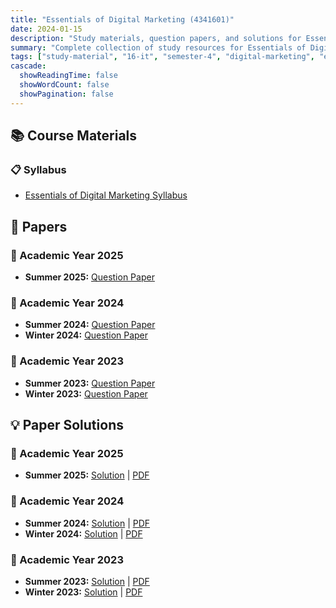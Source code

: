 ```yaml
---
title: "Essentials of Digital Marketing (4341601)"
date: 2024-01-15
description: "Study materials, question papers, and solutions for Essentials of Digital Marketing (4341601) - Information Technology, Semester 4"
summary: "Complete collection of study resources for Essentials of Digital Marketing including syllabus, question papers from 2023-2025, and detailed solutions"
tags: ["study-material", "16-it", "semester-4", "digital-marketing", "edm", "4341601"]
cascade:
  showReadingTime: false
  showWordCount: false
  showPagination: false
---
```


## 📚 Course Materials

### 📋 Syllabus

- [Essentials of Digital Marketing Syllabus](4341601.pdf)

## 📝 Papers

### 📅 Academic Year 2025

- **Summer 2025:** [Question Paper](4341601-Summer-2025.pdf)

### 📅 Academic Year 2024  

- **Summer 2024:** [Question Paper](4341601-Summer-2024.pdf)
- **Winter 2024:** [Question Paper](4341601-Winter-2024.pdf)

### 📅 Academic Year 2023

- **Summer 2023:** [Question Paper](4341601-Summer-2023.pdf)
- **Winter 2023:** [Question Paper](4341601-Winter-2023.pdf)

## 💡 Paper Solutions

### 📅 Academic Year 2025

- **Summer 2025:** [Solution](4341601-summer-2025-solution) | [PDF](4341601-summer-2025-solution.pdf)

### 📅 Academic Year 2024

- **Summer 2024:** [Solution](4341601-summer-2024-solution) | [PDF](4341601-summer-2024-solution.pdf)
- **Winter 2024:** [Solution](4341601-winter-2024-solution) | [PDF](4341601-winter-2024-solution.pdf)

### 📅 Academic Year 2023

- **Summer 2023:** [Solution](4341601-summer-2023-solution) | [PDF](4341601-summer-2023-solution.pdf)
- **Winter 2023:** [Solution](4341601-winter-2023-solution) | [PDF](4341601-winter-2023-solution.pdf)
